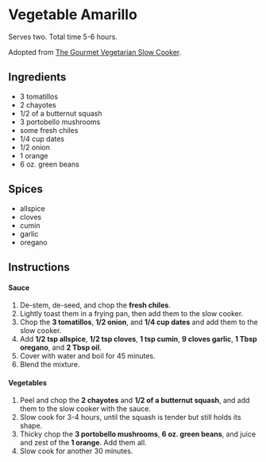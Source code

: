 # Vegetable Amarillo

Serves two. Total time 5-6 hours.

Adopted from [The Gourmet Vegetarian Slow Cooker](https://www.amazon.com/Gourmet-Vegetarian-Slow-Cooker-Sophisticated/dp/158008074X).

## Ingredients

- 3 tomatillos
- 2 chayotes
- 1/2 of a butternut squash
- 3 portobello mushrooms
- some fresh chiles
- 1/4 cup dates
- 1/2 onion
- 1 orange
- 6 oz. green beans

## Spices

- allspice
- cloves
- cumin
- garlic
- oregano

## Instructions

#### Sauce

1. De-stem, de-seed, and chop the **fresh chiles**.
2. Lightly toast them in a frying pan, then add them to the slow cooker.
3. Chop the **3 tomatillos**, **1/2 onion**, and **1/4 cup dates**
   and add them to the slow cooker.
4. Add **1/2 tsp allspice**, **1/2 tsp cloves**, **1 tsp cumin**,
   **9 cloves garlic**, **1 Tbsp oregano**, and **2 Tbsp oil**.
5. Cover with water and boil for 45 minutes.
6. Blend the mixture.

#### Vegetables

1. Peel and chop the **2 chayotes** and **1/2 of a butternut squash**,
   and add them to the slow cooker with the sauce.
2. Slow cook for 3-4 hours, until the squash is tender but still holds its
   shape.
3. Thicky chop the **3 portobello mushrooms**, **6 oz. green beans**,
   and juice and zest of the **1 orange**. Add them all.
4. Slow cook for another 30 minutes.
